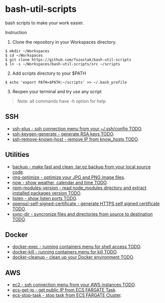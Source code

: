 # bash-util-scripts

bash scripts to make your work easier.

Instruction

1) Clone the repository in your Workspaces directory.

```
$ mkdir ~/Workspaces
$ cd ~/Workspaces
$ git clone https://github.com/fszostak/bash-util-scripts
$ ln -s ~/Workspaces/bash-util-scripts/src ~/scripts
```

2) Add scripts directory to your $PATH

```
$ echo 'export PATH=$PATH:~/scripts' >> ~/.bash_profile
```

3) Reopen your terminal and try use any script

> Note: all commands have -h option for help


## SSH
- [ssh-plus - ssh connection menu from your ~/.ssh/config TODO](https://github.com/fszostak/bash-util-scripts/blob/master/docs/ssh.md).
- [ssh-keygen-generate - generate RSA keys TODO](https://github.com/fszostak/bash-util-scripts/blob/master/docs/ssh.md).
- [ssh-remove-known-host - remove IP from know_hosts TODO](https://github.com/fszostak/bash-util-scripts/blob/master/docs/ssh.md).

## Utilities
- [backup - make fast and clean .tar.gz backup from your local source code](https://github.com/fszostak/bash-util-scripts/blob/master/docs/backup.md).
- [img-optimize - optimize your JPG and PNG image files](https://github.com/fszostak/bash-util-scripts/blob/master/docs/optimize.md).
- [now - show weather, calendar and time TODO](https://github.com/fszostak/bash-util-scripts/blob/master/docs/now.md).
- [npm-modules-version - read node_modules directory and extract installed packages version TODO](https://github.com/fszostak/bash-util-scripts/blob/master/docs/npm-modules-version.md).
- [listen - show listen ports TODO](https://github.com/fszostak/bash-util-scripts/blob/master/docs/listen.md).
- [openssl-self-signed-certificate - generate HTTPS self signed certificate TODO](https://github.com/fszostak/bash-util-scripts/blob/master/docs/openssl-self-signed-certificate.md).
- [sync-dir - syncronize files and directories from source to destination TODO](https://github.com/fszostak/bash-util-scripts/blob/master/docs/sync-dir.md).

## Docker
- [docker-exec - running containers menu for shell access TODO](https://github.com/fszostak/bash-util-scripts/blob/master/docs/docker.md).
- [docker-kill - running containers menu for kill TODO](https://github.com/fszostak/bash-util-scripts/blob/master/docs/docker.md).
- [docker-cleanup - clean up your Docker environment TODO](https://github.com/fszostak/bash-util-scripts/blob/master/docs/docker.md).

## AWS
- [ec2 - ssh connection menu from your AWS instances TODO](https://github.com/fszostak/bash-util-scripts/blob/master/docs/ec2.md).
- [ecs-get-ip - get public IP from ECS FARGATE Task](https://github.com/fszostak/bash-util-scripts/blob/master/docs/ecs-get-ip.md).
- [ecs-stop-task - stop task from ECS FARGATE Cluster](https://github.com/fszostak/bash-util-scripts/blob/master/docs/ecs-stop-task.md).

